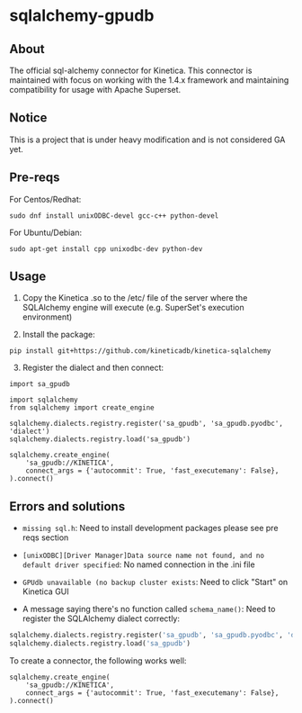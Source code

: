 sqlalchemy-gpudb
================


About
-----

The official sql-alchemy connector for Kinetica. This connector is maintained with focus on working with the 1.4.x framework and maintaining compatibility for usage with Apache Superset.  


Notice
-----

This is a project that is under heavy modification and is not considered GA yet. 


Pre-reqs
-----

For Centos/Redhat:

```
sudo dnf install unixODBC-devel gcc-c++ python-devel
``` 

For Ubuntu/Debian:

```
sudo apt-get install cpp unixodbc-dev python-dev
``` 

Usage
-----

1. Copy the Kinetica .so to the /etc/ file of the server where the SQLAlchemy engine will execute (e.g. SuperSet's execution environment)
   
2. Install the package: 
```
pip install git+https://github.com/kineticadb/kinetica-sqlalchemy
```
3. Register the dialect and then connect:

```
import sa_gpudb

import sqlalchemy
from sqlalchemy import create_engine

sqlalchemy.dialects.registry.register('sa_gpudb', 'sa_gpudb.pyodbc', 'dialect')
sqlalchemy.dialects.registry.load('sa_gpudb')

sqlalchemy.create_engine(
    'sa_gpudb://KINETICA',
    connect_args = {'autocommit': True, 'fast_executemany': False},
).connect()
```


Errors and solutions
--------------------

- `missing sql.h`: Need to install development packages please see pre reqs section 
 
- `[unixODBC][Driver Manager]Data source name not found, and no default driver specified`: No named connection in the .ini file

- `GPUdb unavailable (no backup cluster exists`: Need to click "Start" on Kinetica GUI

- A message saying there's no function called `schema_name()`: Need to register the SQLAlchemy dialect correctly:

```python
sqlalchemy.dialects.registry.register('sa_gpudb', 'sa_gpudb.pyodbc', 'dialect')
sqlalchemy.dialects.registry.load('sa_gpudb')
```

To create a connector, the following works well:

```
sqlalchemy.create_engine(
    'sa_gpudb://KINETICA',
    connect_args = {'autocommit': True, 'fast_executemany': False},
).connect()
```

